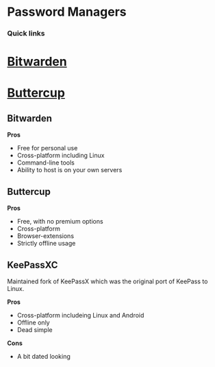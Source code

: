 # Password Managers

### Quick links
# [Bitwarden](#bitwarden)
# [Buttercup](#buttercup)

## Bitwarden

**Pros**
* Free for personal use
* Cross-platform including Linux
* Command-line tools
* Ability to host is on your own servers

## Buttercup

**Pros**
* Free, with no premium options
* Cross-platform
* Browser-extensions
* Strictly offline usage

## KeePassXC
Maintained fork of KeePassX which was the original port of KeePass to Linux.

**Pros**
* Cross-platform includeing Linux and Android
* Offline only
* Dead simple

**Cons**
* A bit dated looking

<!-- 
vim: ts=2:sw=2:sts=2
-->
